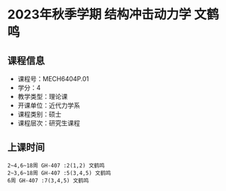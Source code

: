 # 2023年秋季学期 结构冲击动力学 文鹤鸣






## 课程信息

- 课程号：MECH6404P.01
- 学分：4
- 教学类型：理论课
- 开课单位：近代力学系
- 课程类别：硕士
- 课程层次：研究生课程

## 上课时间

```
2~4,6~18周 GH-407 :2(1,2) 文鹤鸣
2~3,6~18周 GH-407 :5(3,4,5) 文鹤鸣
6周 GH-407 :7(3,4,5) 文鹤鸣
```

